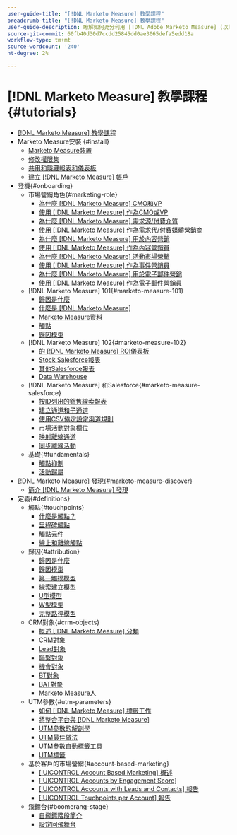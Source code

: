 ```yaml
---
user-guide-title: "[!DNL Marketo Measure] 教學課程"
breadcrumb-title: "[!DNL Marketo Measure] 教學課程"
user-guide-description: 瞭解如何充分利用 [!DNL Adobe Marketo Measure] (以前 [!DNL Bizible]), the industry's leading B2B marketing attribution application. Watch tutorials on installation, onboarding, [!DNL Marketo Measure] 基礎和定義。
source-git-commit: 60fb40d30d7ccdd25845dd0ae3065defa5edd18a
workflow-type: tm+mt
source-wordcount: '240'
ht-degree: 2%

---
```



# [!DNL Marketo Measure] 教學課程 {#tutorials}

+ [[!DNL Marketo Measure] 教學課程](overview.md)
+ Marketo Measure安裝 {#install}
   + [Marketo Measure裝置](installing/install-production.md)
   + [修改權限集](installing/modify-permission-sets-production.md)
   + [共用和隱藏報表和儀表板](installing/sharing-reports-production.md)
   + [建立 [!DNL Marketo Measure] 帳戶](installing/creating-marketo-measure-account-production.md)
+ 登機{#onboarding}
   + 市場營銷角色{#marketing-role}
      + [為什麼 [!DNL Marketo Measure] CMO和VP](onboarding/marketing-role/cmo-and-vp-why.md)
      + [使用 [!DNL Marketo Measure] 作為CMO或VP](onboarding/marketing-role/cmo-and-vp-using.md)
      + [為什麼 [!DNL Marketo Measure] 需求源/付費介質](onboarding/marketing-role/demand-gen-why.md)
      + [使用 [!DNL Marketo Measure] 作為需求代/付費媒體營銷商](onboarding/marketing-role/demand-gen-using.md)
      + [為什麼 [!DNL Marketo Measure] 用於內容營銷](onboarding/marketing-role/content-marketing-why.md)
      + [使用 [!DNL Marketo Measure] 作為內容營銷員](onboarding/marketing-role/content-marketing-using.md)
      + [為什麼 [!DNL Marketo Measure] 活動市場營銷](onboarding/marketing-role/events-marketing-why.md)
      + [使用 [!DNL Marketo Measure] 作為事件營銷員](onboarding/marketing-role/events-marketing-using.md)
      + [為什麼 [!DNL Marketo Measure] 用於電子郵件營銷](onboarding/marketing-role/email-marketing-why.md)
      + [使用 [!DNL Marketo Measure] 作為電子郵件營銷員](onboarding/marketing-role/email-marketing-using.md)
   + [!DNL Marketo Measure] 101{#marketo-measure-101}
      + [歸因是什麼](onboarding/marketo-measure-101/what-is-attribution.md)
      + [什麼是 [!DNL Marketo Measure]](onboarding/marketo-measure-101/what-is-marketo-measure.md)
      + [Marketo Measure資料](onboarding/marketo-measure-101/marketo-measure-data.md)
      + [觸點](onboarding/marketo-measure-101/touchpoints.md)
      + [歸因模型](onboarding/marketo-measure-101/attribution-models.md)
   + [!DNL Marketo Measure] 102{#marketo-measure-102}
      + [的 [!DNL Marketo Measure] ROI儀表板](onboarding/marketo-measure-102/roi-dashboards.md)
      + [Stock Salesforce報表](onboarding/marketo-measure-102/stock-salesforce-reports.md)
      + [其他Salesforce報表](onboarding/marketo-measure-102/addtional-salesforce-reports.md)
      + [Data Warehouse](onboarding/marketo-measure-102/data-warehouse.md)
   + [!DNL Marketo Measure] 和Salesforce{#marketo-measure-salesforce}
      + [按ID列出的銷售線索報表](onboarding/marketo-measure-salesforce/leads-by-id-report.md)
      + [建立通道和子通道](onboarding/marketo-measure-salesforce/creating-channels-subchannels.md)
      + [使用CSV協定設定渠道規則](onboarding/marketo-measure-salesforce/channel-rules-csv.md)
      + [市場活動對象欄位](onboarding/marketo-measure-salesforce/campaign-object-fields.md)
      + [映射離線通道](onboarding/marketo-measure-salesforce/mapping-offline-channels.md)
      + [同步離線活動](onboarding/marketo-measure-salesforce/syncing-offline-campaigns.md)
   + 基礎{#fundamentals}
      + [觸點抑制](onboarding/marketo-measure-salesforce/touchpoint-suppression.md)
      + [活動歸屬](onboarding/fundamentals/activities-attribution.md)
+ [!DNL Marketo Measure] 發現{#marketo-measure-discover}
   + [簡介 [!DNL Marketo Measure] 發現](marketo-measure-discover/introduction-to-marketo-measure-discover.md)
+ 定義{#definitions}
   + 觸點{#touchpoints}
      + [什麼是觸點？](definitions/touchpoints/what-is-a-touchpoint.md)
      + [里程碑觸點](definitions/touchpoints/milestone-touchpoints.md)
      + [觸點元件](definitions/touchpoints/touchpoint-components.md)
      + [線上和離線觸點](definitions/touchpoints/online-offline-touchpoints.md)
   + 歸因{#attribution}
      + [歸因是什麼](definitions/attribution/what-is-attribution.md)
      + [歸因模型](definitions/attribution/attribution-models.md)
      + [第一觸摸模型](definitions/attribution/first-touch-model.md)
      + [線索建立模型](definitions/attribution/lead-creation-model.md)
      + [U型模型](definitions/attribution/u-shaped-model.md)
      + [W型模型](definitions/attribution/w-shaped-model.md)
      + [完整路徑模型](definitions/attribution/full-path-model.md)
   + CRM對象{#crm-objects}
      + [概述 [!DNL Marketo Measure] 分類](definitions/crm-objects/taxonomy-overview.md)
      + [CRM對象](definitions/crm-objects/crm-objects.md)
      + [Lead對象](definitions/crm-objects/lead-object.md)
      + [聯繫對象](definitions/crm-objects/contact-object.md)
      + [機會對象](definitions/crm-objects/opportunity-object.md)
      + [BT對象](definitions/crm-objects/bt-object.md)
      + [BAT對象](definitions/crm-objects/bat-object.md)
      + [Marketo Measure人](definitions/crm-objects/marketo-measure-person.md)
   + UTM參數{#utm-parameters}
      + [如何 [!DNL Marketo Measure] 標籤工作](definitions/utm-parameters/how-marketo-measure-tagging-works.md)
      + [將整合平台與 [!DNL Marketo Measure]](definitions/utm-parameters/connecting-integrated-platforms-with-marketo-measure.md)
      + [UTM參數的解剖學](definitions/utm-parameters/anatomy-of-a-utm-parameter.md)
      + [UTM最佳做法](definitions/utm-parameters/utm-best-practices.md)
      + [UTM參數自動標籤工具](definitions/utm-parameters/utm-parameter-auto-tagging-tools.md)
      + [UTM標籤](definitions/utm-parameters/utm-tagging.md)
   + 基於客戶的市場營銷{#account-based-marketing}
      + [[!UICONTROL Account Based Marketing] 概述](definitions/account-based-marketing/abm-overview.md)
      + [[!UICONTROL Accounts by Engagement Score]](definitions/account-based-marketing/accounts-by-engagement-score.md)
      + [[!UICONTROL Accounts with Leads and Contacts] 報告](definitions/account-based-marketing/accounts-with-leads-and-contacts.md)
      + [[!UICONTROL Touchpoints per Account] 報告](definitions/account-based-marketing/touchpoints-per-account-report.md)
   + 飛鏢台{#boomerang-stage}
      + [自飛鏢階段簡介](definitions/boomerang-stage/introduction-to-boomerang-stages.md)
      + [設定回飛舞台](definitions/boomerang-stage/setting-up-boomerang-stages.md)
